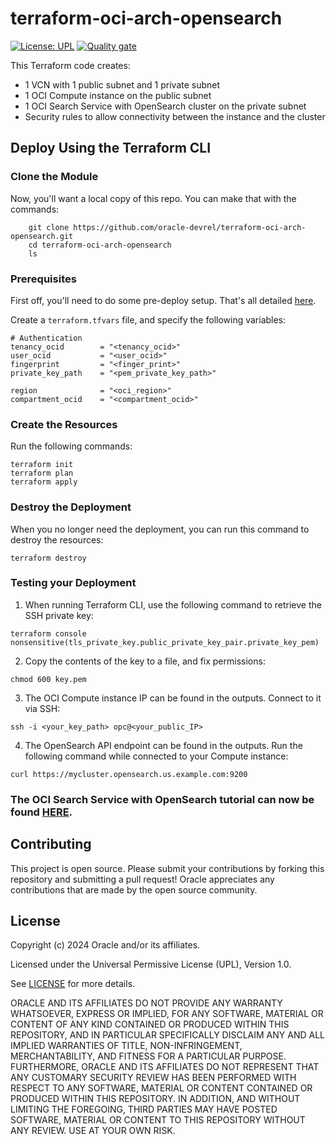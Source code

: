 # terraform-oci-arch-opensearch

[![License: UPL](https://img.shields.io/badge/license-UPL-green)](https://img.shields.io/badge/license-UPL-green) 
[![Quality gate](https://sonarcloud.io/api/project_badges/quality_gate?project=oracle-devrel_terraform-oci-arch-opensearch)](https://sonarcloud.io/dashboard?id=oracle-devrel_terraform-oci-arch-opensearch)

This Terraform code creates:
- 1 VCN with 1 public subnet and 1 private subnet
- 1 OCI Compute instance on the public subnet
- 1 OCI Search Service with OpenSearch cluster on the private subnet
- Security rules to allow connectivity between the instance and the cluster

## Deploy Using the Terraform CLI

### Clone the Module

Now, you'll want a local copy of this repo. You can make that with the commands:

```
    git clone https://github.com/oracle-devrel/terraform-oci-arch-opensearch.git
    cd terraform-oci-arch-opensearch
    ls
```

### Prerequisites
First off, you'll need to do some pre-deploy setup.  That's all detailed [here](https://github.com/cloud-partners/oci-prerequisites).

Create a `terraform.tfvars` file, and specify the following variables:

```
# Authentication
tenancy_ocid        = "<tenancy_ocid>"
user_ocid           = "<user_ocid>"
fingerprint         = "<finger_print>"
private_key_path    = "<pem_private_key_path>"

region              = "<oci_region>"
compartment_ocid    = "<compartment_ocid>"
```

### Create the Resources
Run the following commands:

    terraform init
    terraform plan
    terraform apply

### Destroy the Deployment
When you no longer need the deployment, you can run this command to destroy the resources:

    terraform destroy

### Testing your Deployment

1. When running Terraform CLI, use the following command to retrieve the SSH private key:
```
terraform console
nonsensitive(tls_private_key.public_private_key_pair.private_key_pem)
```

2. Copy the contents of the key to a file, and fix permissions:
```
chmod 600 key.pem
```

3.  The OCI Compute instance IP can be found in the outputs. Connect to it via SSH:
```
ssh -i <your_key_path> opc@<your_public_IP>
```

4.  The OpenSearch API endpoint can be found in the outputs. Run the following command while connected to your Compute instance:
```
curl https://mycluster.opensearch.us.example.com:9200
```



### The OCI Search Service with OpenSearch tutorial can now be found [HERE](https://docs.oracle.com/en/learn/oci-opensearch/index.html).

## Contributing
This project is open source.  Please submit your contributions by forking this repository and submitting a pull request!  Oracle appreciates any contributions that are made by the open source community.

## License
Copyright (c) 2024 Oracle and/or its affiliates.

Licensed under the Universal Permissive License (UPL), Version 1.0.

See [LICENSE](LICENSE.txt) for more details.

ORACLE AND ITS AFFILIATES DO NOT PROVIDE ANY WARRANTY WHATSOEVER, EXPRESS OR IMPLIED, FOR ANY SOFTWARE, MATERIAL OR CONTENT OF ANY KIND CONTAINED OR PRODUCED WITHIN THIS REPOSITORY, AND IN PARTICULAR SPECIFICALLY DISCLAIM ANY AND ALL IMPLIED WARRANTIES OF TITLE, NON-INFRINGEMENT, MERCHANTABILITY, AND FITNESS FOR A PARTICULAR PURPOSE.  FURTHERMORE, ORACLE AND ITS AFFILIATES DO NOT REPRESENT THAT ANY CUSTOMARY SECURITY REVIEW HAS BEEN PERFORMED WITH RESPECT TO ANY SOFTWARE, MATERIAL OR CONTENT CONTAINED OR PRODUCED WITHIN THIS REPOSITORY. IN ADDITION, AND WITHOUT LIMITING THE FOREGOING, THIRD PARTIES MAY HAVE POSTED SOFTWARE, MATERIAL OR CONTENT TO THIS REPOSITORY WITHOUT ANY REVIEW. USE AT YOUR OWN RISK. 
